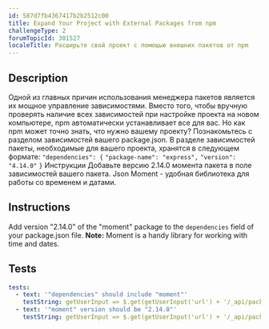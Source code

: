 ```yaml
---
id: 587d7fb4367417b2b2512c00
title: Expand Your Project with External Packages from npm
challengeType: 2
forumTopicId: 301527
localeTitle: Расширьте свой проект с помощью внешних пакетов от npm
---
```


## Description
<section id='description'>
Одной из главных причин использования менеджера пакетов является их мощное управление зависимостями. Вместо того, чтобы вручную проверять наличие всех зависимостей при настройке проекта на новом компьютере, npm автоматически устанавливает все для вас. Но как npm может точно знать, что нужно вашему проекту? Познакомьтесь с разделом зависимостей вашего package.json. 
В разделе зависимостей пакеты, необходимые для вашего проекта, хранятся в следующем формате: 
<code>"dependencies": {</code> 
<code>"package-name": "express",</code> 
<code>"version": "4.14.0"</code> 
<code>}</code> 
Инструкции 
Добавьте версию 2.14.0 момента пакета в поле зависимостей вашего пакета. Json 
Moment - удобная библиотека для работы со временем и датами.
</section>

## Instructions
<section id='instructions'>
Add version "2.14.0" of the "moment" package to the <code>dependencies</code> field of your package.json file.
<strong>Note:</strong> Moment is a handy library for working with time and dates.
</section>

## Tests
<section id='tests'>

```yml
tests:
  - text: '"dependencies" should include "moment"'
    testString: getUserInput => $.get(getUserInput('url') + '/_api/package.json').then(data => { var packJson = JSON.parse(data);  assert.property(packJson.dependencies, 'moment', '"dependencies" does not include "moment"'); }, xhr => { throw new Error(xhr.responseText); })
  - text: '"moment" version should be "2.14.0"'
    testString: getUserInput => $.get(getUserInput('url') + '/_api/package.json').then(data => { var packJson = JSON.parse(data);  assert.match(packJson.dependencies.moment, /^[\^\~]?2\.14\.0/, 'Wrong version of "moment" installed. It should be 2.14.0'); }, xhr => { throw new Error(xhr.responseText); })

```

</section>
